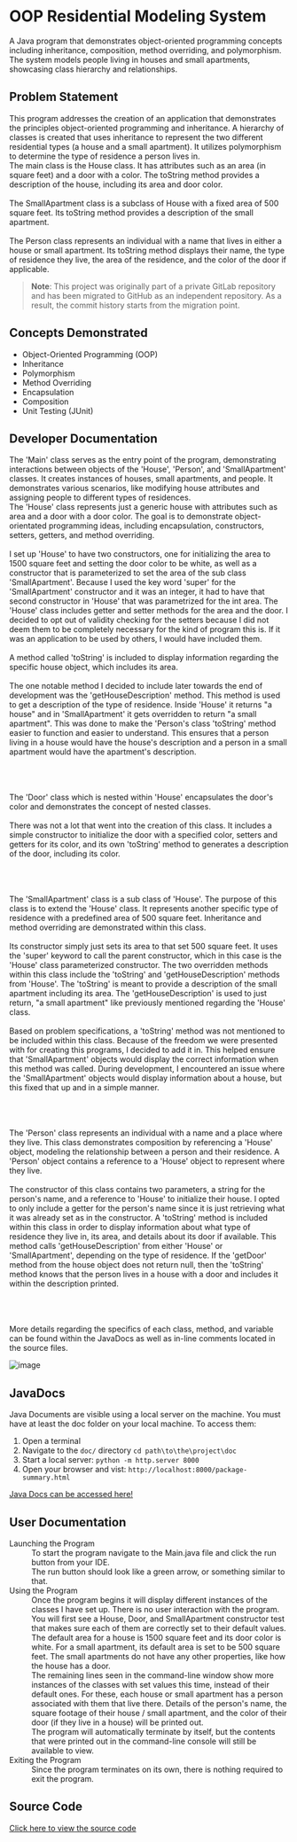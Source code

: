 # OOP Residential Modeling System

A Java program that demonstrates object-oriented programming concepts including inheritance, composition, method overriding, and polymorphism. The system models people living in houses and small apartments, showcasing class hierarchy and relationships.


## Problem Statement
This program addresses the creation of an application that demonstrates the principles object-oriented programming and inheritance. A hierarchy of classes is created that uses inheritance to represent the two different residential types (a house and a small apartment). It utilizes polymorphism to determine the type of residence a person lives in.
<br>The main class is the House class. 
It has attributes such as an area (in square feet) and a door with a color. The toString method provides a description of the house, including its area and door color. </br>
<br> The SmallApartment class is a subclass of House with a fixed area of 500 square feet. Its toString method provides a description of the small apartment. </br>
<br> The Person class represents an individual with a name that lives in either a house or small apartment. Its toString method displays their name, the type of residence they live, the area of the residence, and the color of the door if applicable.

> **Note**: This project was originally part of a private GitLab repository and has been migrated to GitHub as an independent repository. As a result, the commit history starts from the migration point.

## Concepts Demonstrated
- Object-Oriented Programming (OOP)
- Inheritance
- Polymorphism
- Method Overriding
- Encapsulation
- Composition
- Unit Testing (JUnit)

## Developer Documentation
<dl>
The 'Main' class serves as the entry point of the program, demonstrating interactions between objects of the 'House', 'Person', and 'SmallApartment' classes. It creates instances of houses, small apartments, and people. It demonstrates various scenarios, like modifying house attributes and assigning people to different types of residences.
<br> The 'House' class represents just a generic house with attributes such as area and a door with a door color. The goal is to demonstrate object-orientated programming ideas, including encapsulation, constructors, setters, getters, and method overriding. </br>
<br> I set up 'House' to have two constructors, one for initializing the area to 1500 square feet and setting the door color to be white, as well as a constructor that is parameterized to set the area of the sub class 'SmallApartment'. Because I used the key word 'super' for the 'SmallApartment' constructor and it was an integer, it had to have that second constructor in 'House' that was parametrized for the int area. The 'House' class includes getter and setter methods for the area and the door. I decided to opt out of validity checking for the setters because I did not deem them to be completely necessary for the kind of program this is. If it was an application to be used by others, I would have included them. </br>
<br> A method called 'toString' is included to display information regarding the specific house object, which includes its area. </br>
<br> The one notable method I decided to include later towards the end of development was the 'getHouseDescription' method. This method is used to get a description of the type of residence. Inside 'House' it returns "a house" and in 'SmallApartment' it gets overridden to return "a small apartment". This was done to make the 'Person's class 'toString' method easier to function and easier to understand. This ensures that a person living in a house would have the house's description and a person in a small apartment would have the apartment's description. </br>
<br> </br>

<br> The 'Door' class which is nested within 'House' encapsulates the door's color and demonstrates the concept of nested classes. </br>
<br> There was not a lot that went into the creation of this class. It includes a simple constructor  to initialize the door with a specified color, setters and getters for its color, and its own 'toString' method to generates a description of the door, including its color. </br>
<br> </br>

<br> The 'SmallApartment' class is a sub class of 'House'. The purpose of this class is to extend the 'House' class. It represents another specific type of residence with a predefined area of 500 square feet. Inheritance and method overriding are demonstrated within this class. </br>
<br> Its constructor simply just sets its area to that set 500 square feet. It uses the 'super' keyword to call the parent constructor, which in this case is the 'House' class parameterized constructor. The two overridden methods within this class include the 'toString' and 'getHouseDescription' methods from 'House'. The 'toString' is meant to provide a description of the small apartment including its area. The 'getHouseDescription' is used to just return, "a small apartment" like previously mentioned regarding the 'House' class. </br>
<br> Based on problem specifications, a 'toString' method was not mentioned to be included within this class. Because of the freedom we were presented with for creating this programs, I decided to add it in. This helped ensure that 'SmallApartment' objects would display the correct information when this method was called. During development, I encountered an issue where the 'SmallApartment' objects would display information about a house, but this fixed that up and in a simple manner. </br>
<br> </br>

<br> The 'Person' class represents an individual with a name and a place where they live. This class demonstrates composition by referencing a 'House' object, modeling the relationship between a person and their residence. A 'Person' object contains a reference to a 'House' object to represent where they live. </br>
<br> The constructor of this class contains two parameters, a string for the person's name, and a reference to 'House' to initialize their house. I opted to only include a getter for the person's name since it is just retrieving what it was already set as in the constructor. A 'toString' method is included within this class in order to display information about what type of residence they live  in, its area, and details about its door if available. This method calls 'getHouseDescription' from either 'House' or 'SmallApartment', depending on the type of residence. If the 'getDoor' method from the house object does not return null, then the 'toString' method knows that the person lives in a house with a door and includes it within the description printed. </br>
<br> </br>

<br> More details regarding the specifics of each class, method, and variable can be found within the JavaDocs as well as in-line comments located in the source files.


![image](https://github.com/user-attachments/assets/d9348d60-dab5-494c-b96a-40b39870b8c0)

</dl>



## JavaDocs
Java Documents are visible using a local server on the machine. You must have at least the doc folder on your local machine. To access them:
1. Open a terminal
2. Navigate to the `doc/` directory
   ```cd path\to\the\project\doc```
3. Start a local server:
   ```python -m http.server 8000```
4. Open your browser and vist:
   ```http://localhost:8000/package-summary.html```
 
[Java Docs can be accessed here!](https://github.com/jarkin0513/Java-OOP-House/blob/main/doc/package-summary.html) 

## User Documentation
<dl>
 
 <dt> Launching the Program </dt>
  <dd> To start the program navigate to the Main.java file and click the run button from your IDE. 
  <br> The run button should look like a green arrow, or something similar to that. </br>
  </dd>

 <dt> Using the Program </dt>
 <dd> Once the program begins it will display different instances of the classes I have set up. There is no user interaction with the program. You will first see a House, Door, and SmallApartment constructor test that makes sure each of them are correctly set to their default values. The default area for a house is 1500 square feet and its door color is white. For a small apartment, its default area is set to be 500 square feet. The small apartments do not have any other properties, like how the house has a door.
<br> The remaining lines seen in the command-line window show more instances of the classes with set values this time, instead of their default ones. For these, each house or small apartment has a person associated with them that live there. Details of the person's name, the square footage of their house / small apartment, and the color of their door (if they live in a house) will be printed out.
<br> The program will automatically terminate by itself, but the contents that were printed out in the command-line console will still be available to view.
   
 </dd>

<dt> Exiting the Program </dt>
 <dd> Since the program terminates on its own, there is nothing required to exit the program. </dd>

</dl>

## Source Code
[Click here to view the source code](https://github.com/jarkin0513/Java-OOP-House/tree/main/src)

